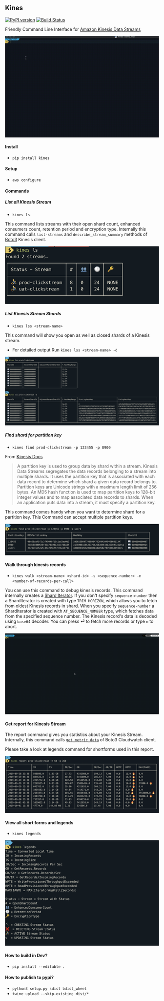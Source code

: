 ## Kines
[![PyPI version](https://img.shields.io/pypi/v/kines.svg)](https://badge.fury.io/py/kines) [![Build Status](https://travis-ci.org/dinsaw/kines.svg?branch=master)](https://travis-ci.org/dinsaw/kines)

Friendly Command Line Interface for [Amazon Kinesis Data Streams](https://aws.amazon.com/kinesis/data-streams/)

![Kines Demo](https://raw.githubusercontent.com/dinsaw/kines/master/demo/kines-demo.gif)

#### Install
- `pip install kines`

#### Setup 
- `aws configure`

#### Commands 
##### List all Kinesis Stream
- `kines ls`

This command lists streams with their open shard count, enhanced consumers count, retention period and encryption type. Internally this command calls `list-streams` and `describe_stream_summary` methods of [Boto3](https://boto3.amazonaws.com/v1/documentation/api/latest/reference/services/kinesis.html#id34) Kinesis client.

![Kines ls](https://raw.githubusercontent.com/dinsaw/kines/master/demo/kines-ls.png)

##### List Kinesis Stream Shards
- `kines lss <stream-name>`

This command will show you open as well as closed shards of a Kinesis stream.

- For detailed output Run `kines lss <stream-name> -d`

![Kines lss](https://raw.githubusercontent.com/dinsaw/kines/master/demo/kines-lss-and-d.png)

##### Find shard for partition key
- `kines find prod-clickstream -p 123455 -p 8900`

From [Kinesis Docs](https://docs.aws.amazon.com/streams/latest/dev/key-concepts.html)
> A partition key is used to group data by shard within a stream. Kinesis Data Streams segregates the data records belonging to a stream into multiple shards. It uses the partition key that is associated with each data record to determine which shard a given data record belongs to. Partition keys are Unicode strings with a maximum length limit of 256 bytes. An MD5 hash function is used to map partition keys to 128-bit integer values and to map associated data records to shards. When an application puts data into a stream, it must specify a partition key.

This command comes handy when you want to determine shard for a partition key. This Command can accept multiple partition keys.

![Kines find](https://raw.githubusercontent.com/dinsaw/kines/master/demo/kines-find.png)

#### Walk through kinesis records
- `kines walk <stream-name> <shard-id> -s <sequence-number> -n <number-of-records-per-call>`

You can use this command to debug kinesis records. This command internally creates a [Shard Iterator](https://docs.aws.amazon.com/kinesis/latest/APIReference/API_GetShardIterator.html). If you don't specify `sequence-number` then a ShardIterator is created with type `TRIM_HORIZON`, which allows you to fetch from oldest Kinesis records in shard. When you specify `sequence-number` a ShardIterator is created with `AT_SEQUENCE_NUMBER` type, which fetches data from the specified sequence number.
The Kinesis record's data is decoded using `base64` decoder. You can press ⏎ to fetch more records or type `n` to abort.

![Kines Walk](https://raw.githubusercontent.com/dinsaw/kines/master/demo/kines-walk-demo.gif)

#### Get report for Kinesis Stream

The report command gives you statistics about your Kinesis Stream. Internally, this command calls [`get_metric_data`](https://boto3.amazonaws.com/v1/documentation/api/latest/reference/services/cloudwatch.html#CloudWatch.Client.get_metric_data) of Boto3 Cloudwatch client.

Please take a look at legends command for shortforms used in this report.

![Kines Report 60 hours 6 hours](https://raw.githubusercontent.com/dinsaw/kines/master/demo/kines-report-h-60-p-60.png)

#### View all short forms and legends
- `kines legends`

![Kines Legends](https://raw.githubusercontent.com/dinsaw/kines/master/demo/kines-legends.png)

#### How to build in Dev?
- `pip install --editable .`

#### How to publish to pypi?
- `python3 setup.py sdist bdist_wheel`
- `twine upload --skip-existing dist/*`
